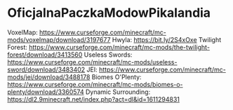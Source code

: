# OficjalnaPaczkaModowPikalandia
VoxelMap: https://www.curseforge.com/minecraft/mc-mods/voxelmap/download/3197677
Hwyla: https://bit.ly/2S4xOxe
Twilight Forest: https://www.curseforge.com/minecraft/mc-mods/the-twilight-forest/download/3413560
Useless Swords: https://www.curseforge.com/minecraft/mc-mods/useless-sword/download/3483402
JEI: https://www.curseforge.com/minecraft/mc-mods/jei/download/3488178
Biomes O'Plenty: https://www.curseforge.com/minecraft/mc-mods/biomes-o-plenty/download/3360574
Dynamic Surrounding: https://dl2.9minecraft.net/index.php?act=dl&id=1611294831
